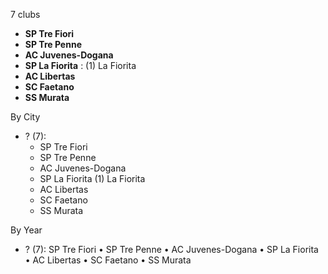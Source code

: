 7 clubs

- **SP Tre Fiori**
- **SP Tre Penne**
- **AC Juvenes-Dogana**
- **SP La Fiorita** : (1) La Fiorita
- **AC Libertas**
- **SC Faetano**
- **SS Murata**




By City

- ? (7): 
  - SP Tre Fiori 
  - SP Tre Penne 
  - AC Juvenes-Dogana 
  - SP La Fiorita  (1) La Fiorita
  - AC Libertas 
  - SC Faetano 
  - SS Murata 




By Year

- ? (7):   SP Tre Fiori • SP Tre Penne • AC Juvenes-Dogana • SP La Fiorita • AC Libertas • SC Faetano • SS Murata


